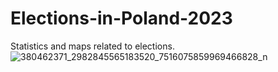 # Elections-in-Poland-2023
Statistics and maps related to elections.
![380462371_2982845565183520_7516075859969466828_n](https://github.com/mnovgorodtsev/Elections-in-Poland-2023/assets/92621652/098f31f4-f77e-4446-9733-c7eb809b1724)
